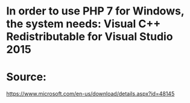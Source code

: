 # In order to use PHP 7 for Windows, the system needs: Visual C++ Redistributable for Visual Studio 2015
# Source:
https://www.microsoft.com/en-us/download/details.aspx?id=48145

## 
